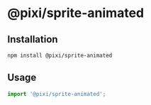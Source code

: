 # @pixi/sprite-animated

## Installation

```bash
npm install @pixi/sprite-animated
```

## Usage

```js
import '@pixi/sprite-animated';
```
